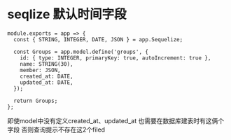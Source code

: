 # seqlize 默认时间字段

```text
module.exports = app => {
  const { STRING, INTEGER, DATE, JSON } = app.Sequelize;

  const Groups = app.model.define('groups', {
    id: { type: INTEGER, primaryKey: true, autoIncrement: true },
    name: STRING(30),
    member: JSON,
    created_at: DATE,
    updated_at: DATE,
  });

  return Groups;
};
```

即使model中没有定义created\_at、updated\_at 也需要在数据库建表时有这俩个字段 否则查询提示不存在这2个filed

